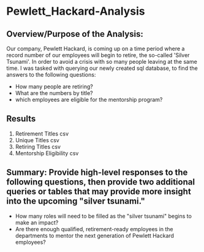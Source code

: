 # Pewlett_Hackard-Analysis

## Overview/Purpose of the Analysis:
 Our company, Pewlett Hackard, is coming up on a time period where a record number of our employees will begin to retire, the so-called 'Silver Tsunami'. In order to avoid a crisis with so many people leaving at the same time. I was tasked with querying our newly created sql database, to find the answers to the following questions:
 - How many people are retiring?
 - What are the numbers by title?
 - which employees are eligible for the mentorship program?

## Results
1. Retirement Titles csv
2. Unique Titles csv
3. Retiring Titles csv
4. Mentorship Eligibility csv

## Summary:  Provide high-level responses to the following questions, then provide two additional queries or tables that may provide more insight into the upcoming "silver tsunami."

  * How many roles will need to be filled as the "silver tsunami" begins to make an impact?
  * Are there enough qualified, retirement-ready employees in the departments to mentor the next generation of Pewlett Hackard employees?
